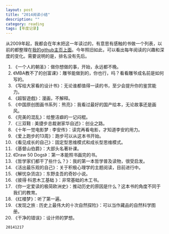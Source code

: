 ```yaml
---
layout: post
title: "2014阅读小结"
description: ""
category: reading
tags: [年度记录]
---
```


从2009年起，我都会在年末把这一年读过的，有意思有感触的书做一个列表，以前的都整理在[我的github主页上面](http://metaldudu.github.io/)。今年照旧如此，可以看出每年阅读的兴趣和深度的变化。需要说明的是，排名没有先后。

1. 《一个人的朝圣》：做你想做的事，开始，永远都不晚。
2. 《MBA教不了的创富课》：雕爷能做到的，你也行，吗？看看雕爷成名前是如何写的。
3. 《写给大家看的设计书》：无论谁都值得一读的书，至少会提升你的鉴赏能力。
4. 《超智遊戲》：漫画，不解释。
5. 《中国原创图画书系列：熊亮》：我看过最好的国产绘本，无论故事还是画风。
6. 《完美的混乱》：给整洁癖的一记闷棍。
7. 《三双鞋 : 美捷步总裁谢家华自述》：创业之路。
8. 《十年一觉电影梦 : 李安传》：读完再看电影，才知道李安的用力。
9. 《爱上跑步的13周》：跑步可以从这本书开始。
10. 《看见成长的自己》：固定型思维模式和成长型思维模式。
11. 《基督山伯爵》：大部头名著补课。
12. 《Draw 50 Dogs》：第一本能照书画完的书。
13. 《哲学家们都干了些什么？》：我的第一本哲学普及读物，很受启发。
14. 《活出最乐观的自己》：关于积极心理学的主题阅读，目前进行中。
15. 《解忧杂货店》：东野圭吾的奇妙小说。
16. 《彼得·科恩木工基础 》：非常基础的木工书。
17. 《你一定爱读的极简欧洲史》：推动历史的原因是什么？这本书的角度不同于我们的教育。
18. 《红楼梦》：听了第一遍。
19. 《发现之旅 : 历史上最伟大的十次自然探险》：可以当作藏品的自然科学图册。
20. 《干净的错误》：设计师的梦想。

`20141217`
